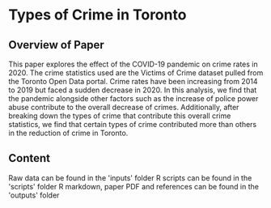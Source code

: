 # Types of Crime in Toronto

## Overview of Paper
This paper explores the effect of the COVID-19 pandemic on crime rates in 2020. The crime statistics used are the Victims of Crime dataset pulled from the Toronto Open Data portal. Crime rates have been increasing from 2014 to 2019 but faced a sudden decrease in 2020. In this analysis, we find that the pandemic alongside other factors such as the increase of police power abuse contribute to the overall decrease of crimes. Additionally, after breaking down the types of crime that contribute this overall crime statistics, we find that certain types of crime contributed more than others in the reduction of crime in Toronto.

## Content
Raw data can be found in the 'inputs' folder
R scripts can be found in the 'scripts' folder
R markdown, paper PDF and references can be found in the 'outputs' folder
